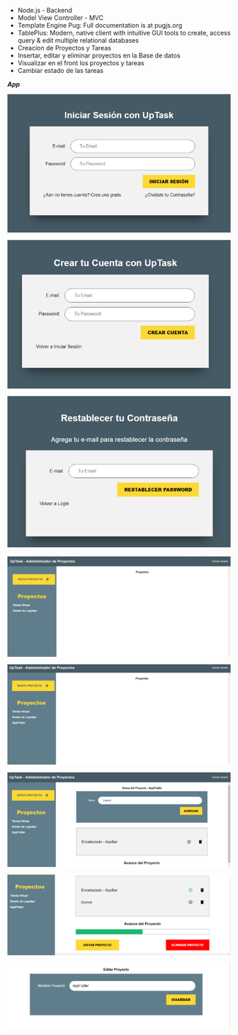 

- Node.js - Backend
- Model View Controller - MVC
- Template Engine Pug:  Full documentation is at pugjs.org
- TablePlus: Modern, native client with intuitive GUI tools to create, access query & edit multiple relational databases
- Creacion de Proyectos y  Tareas
- Insertar, editar y eliminar proyectos en la Base de datos
- Visualizar en el front los proyectos y tareas
- Cambiar estado de las tareas


***App***

![Imagen](https://github.com/llStrevensll/ProjectTask---Node/blob/master/imagenesgit/app1.PNG)

![Imagen](https://github.com/llStrevensll/ProjectTask---Node/blob/master/imagenesgit/app2.PNG)

![Imagen](https://github.com/llStrevensll/ProjectTask---Node/blob/master/imagenesgit/app3.PNG)

![Imagen](https://github.com/llStrevensll/ProjectTask---Node/blob/master/imagenesgit/app4.PNG)

![Imagen](https://github.com/llStrevensll/ProjectTask---Node/blob/master/imagenesgit/app6.PNG)

![Imagen](https://github.com/llStrevensll/ProjectTask---Node/blob/master/imagenesgit/app7.PNG)

![Imagen](https://github.com/llStrevensll/ProjectTask---Node/blob/master/imagenesgit/app8.PNG)

![Imagen](https://github.com/llStrevensll/ProjectTask---Node/blob/master/imagenesgit/app9.PNG)
